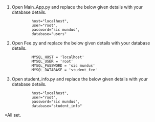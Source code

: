 1. Open Main_App.py and replace the below given details with your database details.

                host="localhost",
                user="root",
                password="sic mundus",
                database="users"

2. Open Fee.py and replace the below given details with your database details.

                MYSQL_HOST = 'localhost'
                MYSQL_USER = 'root'
                MYSQL_PASSWORD = 'sic mundus'
                MYSQL_DATABASE = 'student_fee'

3. Open student_info.py and replace the below given details with your database details.

                host="localhost",
                user="root",
                password="sic mundus",
                database="student_info"

*All set.
